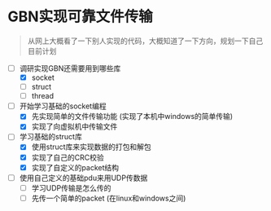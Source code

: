 # GBN实现可靠文件传输

> 从网上大概看了一下别人实现的代码，大概知道了一下方向，规划一下自己目前计划

- [ ] 调研实现GBN还需要用到哪些库
  - [x] socket
  - [ ] struct
  - [ ] thread
- [ ] 开始学习基础的socket编程
  - [x] 先实现简单的文件传输功能 (实现了本机中windows的简单传输)
  - [x] 实现了向虚拟机中传输文件
- [ ] 学习基础的struct库
  - [x] 使用struct库来实现数据的打包和解包
  - [x] 实现了自己的CRC校验
  - [x] 实现了自定义的packet结构
- [ ] 使用自己定义的基础pdu来用UDP传数据
  - [ ] 学习UDP传输是怎么传的
  - [ ] 先传一个简单的packet (在linux和windows之间)
